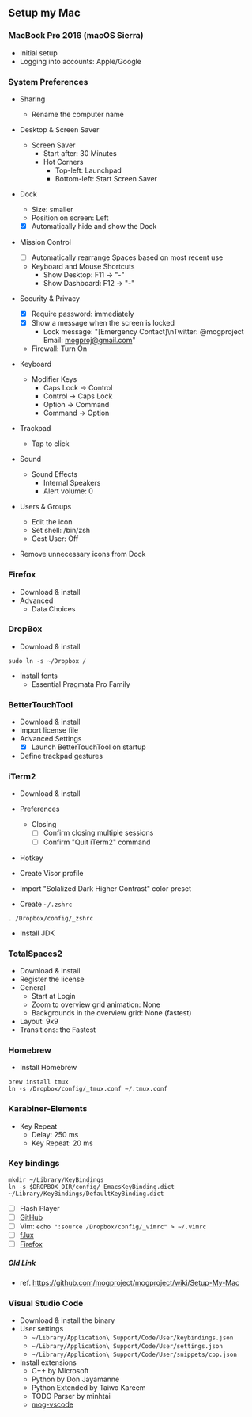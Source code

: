 ## Setup my Mac

### MacBook Pro 2016 (macOS Sierra)

- Initial setup
- Logging into accounts: Apple/Google

### System Preferences

- Sharing
  - Rename the computer name
- Desktop & Screen Saver
  - Screen Saver
    - Start after: 30 Minutes
    - Hot Corners
      - Top-left: Launchpad
      - Bottom-left: Start Screen Saver
- Dock
  - Size: smaller
  - Position on screen: Left
  - [x] Automatically hide and show the Dock
- Mission Control
  - [ ] Automatically rearrange Spaces based on most recent use
  - Keyboard and Mouse Shortcuts
    - Show Desktop: F11 -> "-"
    - Show Dashboard: F12 -> "-"
- Security & Privacy
  - [x] Require password: immediately
  - [x] Show a message when the screen is locked
    - Lock message: "[Emergency Contact]\nTwitter: @mogproject   Email: mogproj@gmail.com"
  - Firewall: Turn On
- Keyboard
  - Modifier Keys
    - Caps Lock -> Control
    - Control -> Caps Lock
    - Option -> Command
    - Command -> Option
- Trackpad
  - Tap to click
- Sound
  - Sound Effects
    - Internal Speakers
    - Alert volume: 0
- Users & Groups
  - Edit the icon
  - Set shell: /bin/zsh
  - Gest User: Off

- Remove unnecessary icons from Dock

### Firefox

- Download & install
- Advanced
  - Data Choices

### DropBox

- Download & install

```
sudo ln -s ~/Dropbox /
```

- Install fonts
  - Essential Pragmata Pro Family

### BetterTouchTool

- Download & install
- Import license file
- Advanced Settings
  - [x] Launch BetterTouchTool on startup
- Define trackpad gestures

### iTerm2

- Download & install
- Preferences
  - Closing
    - [ ] Confirm closing multiple sessions
    - [ ] Confirm "Quit iTerm2" command
- Hotkey
- Create Visor profile
- Import "Solalized Dark Higher Contrast" color preset

- Create `~/.zshrc`

```
. /Dropbox/config/_zshrc
```

- Install JDK

### TotalSpaces2

- Download & install
- Register the license
- General
  - Start at Login
  - Zoom to overview grid animation: None
  - Backgrounds in the overview grid: None (fastest)
- Layout: 9x9
- Transitions: the Fastest

### Homebrew

- Install Homebrew

```
brew install tmux
ln -s /Dropbox/config/_tmux.conf ~/.tmux.conf
```

### Karabiner-Elements

- Key Repeat
  - Delay: 250 ms
  - Key Repeat: 20 ms


### Key bindings

```
mkdir ~/Library/KeyBindings
ln -s $DROPBOX_DIR/config/_EmacsKeyBinding.dict ~/Library/KeyBindings/DefaultKeyBinding.dict
```

- [ ] Flash Player
- [ ] [GitHub](github.md)
- [ ] Vim: `echo ":source /Dropbox/config/_vimrc" > ~/.vimrc`
- [ ] [f.lux](https://justgetflux.com/)
- [ ] [Firefox](firefox.md)

##### Old Link

- ref. https://github.com/mogproject/mogproject/wiki/Setup-My-Mac



### Visual Studio Code

- Download & install the binary
- User settings
  - `~/Library/Application\ Support/Code/User/keybindings.json`
  - `~/Library/Application\ Support/Code/User/settings.json`
  - `~/Library/Application\ Support/Code/User/snippets/cpp.json`
- Install extensions
  - C++ by Microsoft
  - Python by Don Jayamanne
  - Python Extended by Taiwo Kareem
  - TODO Parser by minhtai
  - [mog-vscode](https://github.com/mogproject/mog-vscode)

